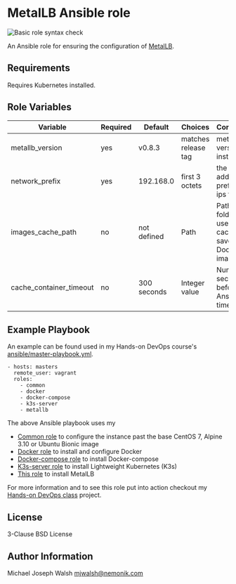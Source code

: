 # MetalLB Ansible role

![Basic role syntax check](https://github.com/nemonik/metallb-role/workflows/Basic%20role%20syntax%20check/badge.svg)

An Ansible role for ensuring the configuration of [MetalLB](https://metallb.universe.tf/).

## Requirements

Requires Kubernetes installed.

## Role Variables

| Variable                | Required | Default               | Choices             | Comments                                         |
|-------------------------|----------|-----------------------|---------------------|--------------------------------------------------|
| metallb_version         | yes      | v0.8.3                | matches release tag | metallb version to install                       |
| network_prefix          | yes      | 192.168.0             | first 3 octets      | the ip address prefix for ips to use             |
| images_cache_path       | no       | not defined           | Path                | Path to folder used to cache saved Docker images |            
| cache_container_timeout | no       | 300 seconds           | Integer value       | Number of seconds before Ansible times out       |

## Example Playbook

An example can be found used in my Hands-on DevOps course's [ansible/master-playbook.yml](https://github.com/nemonik/hands-on-DevOps/blob/master/ansible/master-playbook.yml).

```
- hosts: masters
  remote_user: vagrant
  roles:
    - common
    - docker
    - docker-compose
    - k3s-server
    - metallb
```

The above Ansible playbook uses my

- [Common role](https://github.com/nemonik/common-role) to configure the instance past the base CentOS 7, Alpine 3.10 or Ubuntu Bionic image
- [Docker role](https://github.com/nemonik/docker-role) to install and configure Docker
- [Docker-compose role](https://github.com/nemonik/docker-compose-role) to install Docker-compose
- [K3s-server role](https://github.com/nemonik/k3s-server-role) to install Lightweight Kubernetes (K3s)
- [This role](https://github.com/nemonik/metallb-role) to install MetalLB

For more information and to see this role put into action checkout my [Hands-on DevOps class](https://github.com/nemonik/hands-on-DevOps) project.

## License

3-Clause BSD License

## Author Information

Michael Joseph Walsh <mjwalsh@nemonik.com>
